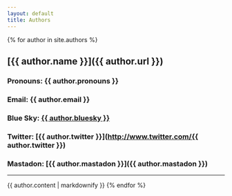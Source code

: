 ```yaml
---
layout: default
title: Authors
---
```


{% for author in site.authors %}
## [{{ author.name }}]({{ author.url }})
### Pronouns: {{ author.pronouns }}
### Email: {{ author.email }}
### Blue Sky: [{{ author.bluesky }}](https://bsky.app/profile/jearil.bsky.social)
### Twitter: [{{ author.twitter }}](http://www.twitter.com/{{ author.twitter }})
### Mastadon: [{{ author.mastadon }}]({{ author.mastadon }})
<hr>
{{ author.content | markdownify }}
{% endfor %}